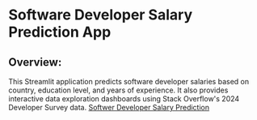 # Software Developer Salary Prediction App
## Overview:
This Streamlit application predicts software developer salaries based on country, education level, and years of experience. It also provides interactive data exploration dashboards using Stack Overflow's 2024 Developer Survey data.
[Softwer Developer Salary Prediction](https://ml-web-app-dzefxzjgce2krfmyqma3tl.streamlit.app)

